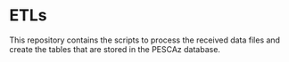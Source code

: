 # ETLs
This repository contains the scripts to process the received data files and create the tables that are stored in the PESCAz database.

